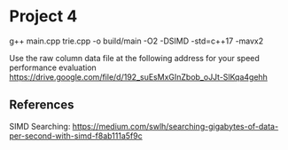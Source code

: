 # Project 4

g++ main.cpp trie.cpp -o build/main -O2 -DSIMD -std=c++17 -mavx2

Use the raw column data file at the following address for your speed performance evaluation
<https://drive.google.com/file/d/192_suEsMxGInZbob_oJJt-SlKqa4gehh>

## References

SIMD Searching: <https://medium.com/swlh/searching-gigabytes-of-data-per-second-with-simd-f8ab111a5f9c>
